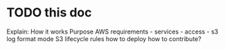 # TODO this doc

Explain:
How it works
Purpose
AWS requirements
    - services
    - access
    - s3 log format mode
S3 lifecycle rules
how to deploy
how to contribute?
